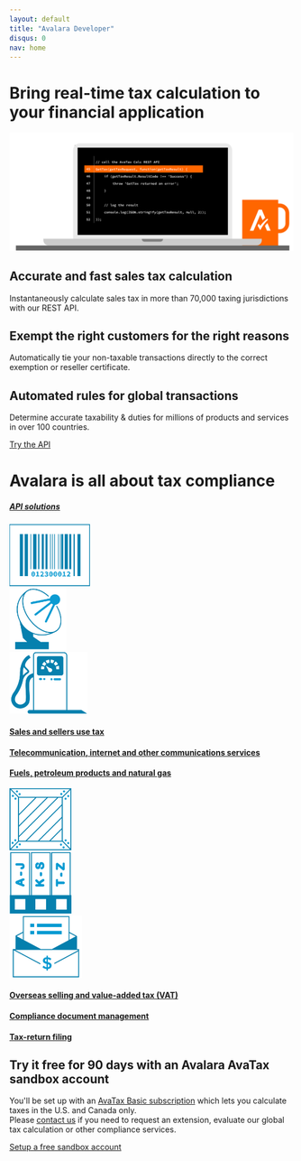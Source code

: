 ```yaml
---
layout: default
title: "Avalara Developer"
disqus: 0
nav: home
---
```

<div class="row">
    <div class="bg-map col-sm-12">
        <div class="row">
          <div class="col-sm-8 col-sm-offset-2 text-center">
            <h1 class="h1pp ">Bring real-time tax calculation to your financial application</h1>
            <img src="/images/Dev.com_Laptop_Code_outlines.svg" />
          </div>
        </div>
        <div class="row hidden-xs">
          <div class="col-sm-4 text-center">
            <div class="row">
              <div class="col-sm-8 col-sm-offset-2">
                  <h2>Accurate and fast sales tax calculation</h2>
                  <p>Instantaneously calculate sales tax in more than 70,000 taxing jurisdictions with our REST API.</p>
              </div>
            </div>
          </div>
          <div class="col-sm-4 text-center">
            <div class="row">
              <div class="col-sm-8 col-sm-offset-2">
                  <h2>Exempt the right customers for the right reasons</h2>
                  <p>Automatically tie your non-taxable transactions directly to the correct exemption or reseller certificate.</p>
              </div>
            </div>
          </div>
          <div class="col-sm-4 text-center">
            <div class="row">
              <div class="col-sm-8 col-sm-offset-2">
                <h2>Automated rules for global transactions</h2>
                <p>Determine accurate taxability & duties for millions of products and services in over 100 countries.</p>
              </div>
            </div>
          </div>
        </div>
        <div class="row margin-top">
          <div class="col-sm-12 text-center btn-callout"><a href="/avatax/get-started" role="button">Try the API</a></div>
        </div>
        <div class="row bg-white border-top padding-bottom">
          <div class="col-sm-6 col-sm-offset-3 text-center">
            <h1>Avalara is all about tax compliance</h1>
            <h5><a href="/avalara-apis">API solutions</a></h5>
          </div>
        </div>
        <div class="row bg-white padding-top">
          <div class="col-xs-2 col-xs-offset-2 col-sm-offset-2 col-sm-2 text-center">
            <a href="/avatax"><img src="/images/devdot/DevDotSvgGAssets_BarCode.svg" height="110" /></a>
          </div>
          <div class="col-xs-2 col-xs-offset-1 col-sm-offset-1 col-sm-2 text-center">
            <a href="/communications"><img src="/images/devdot/DevDotSvgGAssets_SatelliteDish.svg" height="110" /></a>
          </div>
          <div class="col-xs-2 col-xs-offset-1 col-sm-offset-1 col-sm-2 text-center">
            <a href="/excise"><img src="/images/devdot/DevDotSvgGAssets_GasPump.svg" height="110" /></a>
          </div>
        </div>
        <div class="row bg-white padding-top padding-bottom">
          <div class="col-xs-2 col-xs-offset-2 col-sm-offset-2 col-sm-2 text-center">
            <a href="/avatax"><h4 class="hidden-xs">Sales and sellers use tax</h4></a>
          </div>
          <div class="col-xs-2 col-xs-offset-1 col-sm-offset-1 col-sm-2 text-center">
            <a href="/communications"><h4 class="hidden-xs">Telecommunication, internet and other communications services</h4></a>
          </div>
          <div class="col-xs-2 col-xs-offset-1 col-sm-offset-1 col-sm-2 text-center">
            <a href="/excise"><h4 class="hidden-xs">Fuels, petroleum products and natural gas</h4></a>
          </div>
        </div>
        <div class="row bg-white padding-top">
          <div class="col-xs-2 col-xs-offset-2 col-sm-offset-2 col-sm-2 text-center">
            <a href="/landedcost"><img src="/images/devdot/DevDotSvgGAssets_ShippingCrate.svg" height="110" /></a>
          </div>
          <div class="col-xs-2 col-xs-offset-1 col-sm-offset-1 col-sm-2 text-center">
            <a href="/certcapture"><img src="/images/devdot/DevDot_CertificateBindersBlue.svg" height="110" /></a>
          </div>
          <div class="col-xs-2 col-xs-offset-1 col-sm-offset-1 col-sm-2 text-center">
            <a href="/trustfile"><img src="/images/devdot/DevDot_GovtBldgBlue-02.svg" height="110" /></a>
          </div>
        </div>
        <div class="row bg-white padding-top padding-bottom">
          <div class="col-xs-2 col-xs-offset-2 col-sm-offset-2 col-sm-2 text-center">
            <a href="/landedcost"><h4 class="hidden-xs">Overseas selling and value-added tax (VAT)</h4></a>
          </div>
          <div class="col-xs-2 col-xs-offset-1 col-sm-offset-1 col-sm-2 text-center">
            <a href="/certcapture"><h4 class="hidden-xs">Compliance document management</h4></a>
          </div>
          <div class="col-xs-2 col-xs-offset-1 col-sm-offset-1 col-sm-2 text-center">
            <a href="/trustfile"><h4 class="hidden-xs">Tax-return filing</h4></a>
          </div>
        </div>
        <div class="row border-top">
          <div class="col-xs-8 col-xs-offset-2 col-sm-6 col-sm-offset-3 text-center">
            <h2>Try it free for 90 days with an Avalara AvaTax sandbox account</h2>
          </div>
        </div>
        <div class="row">
          <div class="col-xs-8 col-xs-offset-2 col-sm-6 col-sm-offset-3">
            <p>
              You'll be set up with an <a href="/avatax/get-started#signup">AvaTax Basic subscription</a> which lets you calculate taxes in the U.S. and Canada only.<br />
              Please <a href="mailto:sales@avalara.com">contact us</a> if you need to request an extension, evaluate our global tax calculation or other compliance services.<br />
            </p>
          </div>
        </div>
        <div class="row margin-top">
          <div class="col-sm-12 text-center btn-callout"><a href="/avatax/signup" role="button">Setup a free sandbox account</a></div>
        </div>
    </div>
</div>
